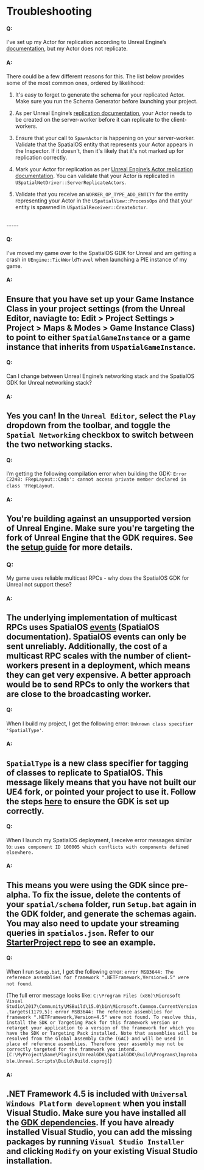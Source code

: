 # Troubleshooting

#### Q:
I've set up my Actor for replication according to Unreal Engine’s [documentation](https://docs.unrealengine.com/en-us/Gameplay/Networking/Actors), but my Actor does not replicate.

#### A:
There could be a few different reasons for this. The list below provides some of the most common ones, ordered by likelihood:

1. It's easy to forget to generate the schema for your replicated Actor. Make sure you run the Schema Generator before launching your project.

1. As per Unreal Engine’s [replication documentation](https://docs.unrealengine.com/en-us/Gameplay/Networking/Actors), your Actor needs to be created on the server-worker before it can replicate to the client-workers.

1. Ensure that your call to `SpawnActor` is happening on your server-worker.<br/>
Validate that the SpatialOS entity that represents your Actor appears in the Inspector. If it doesn't, then it's likely that it's not marked up for replication correctly.

1. Mark your Actor for replication as per [Unreal Engine’s Actor replication documentation](https://docs.unrealengine.com/en-us/Gameplay/Networking/Actors). You can validate that your Actor is replicated in `USpatialNetDriver::ServerReplicateActors`.

1. Validate that you receive an `WORKER_OP_TYPE_ADD_ENTITY` for the entity representing your Actor in the `USpatialView::ProcessOps` and that your entity is spawned in `USpatialReceiver::CreateActor`.

<br/>
-----

#### Q: 
I've moved my game over to the SpatialOS GDK for Unreal and am getting a crash in `UEngine::TickWorldTravel` when launching a PIE instance of my game.

#### A:
Ensure that you have set up your Game Instance Class in your project settings (from the Unreal Editor, naviagte to: **Edit** > **Project Settings** > **Project** > **Maps & Modes** > **Game Instance Class**) to point to either `SpatialGameInstance` or a game instance that inherits from `USpatialGameInstance`.
<br/>
-----

#### Q:
Can I change between Unreal Engine’s networking stack and the SpatialOS GDK for Unreal networking stack?

#### A:
Yes you can! In the `Unreal Editor`, select the `Play` dropdown from the toolbar, and toggle the `Spatial Networking` checkbox to switch between the two networking stacks.
<br/>
-----

#### Q: 
I’m getting the following compilation error when building the GDK: `Error C2248: FRepLayout::Cmds': cannot access private member declared in class 'FRepLayout`.

#### A: 
You're building against an unsupported version of Unreal Engine. Make sure you're targeting the fork of Unreal Engine that the GDK requires. See the [setup guide]({{urlRoot}}/content/get-started/dependencies) for more details.
<br/>
-----

### Q: 
My game uses reliable multicast RPCs - why does the SpatialOS GDK for Unreal not support these?

#### A: 
The underlying implementation of multicast RPCs uses SpatialOS [events](https://docs.improbable.io/reference/latest/shared/glossary#event) (SpatialOS documentation). SpatialOS events can only be sent unreliably. Additionally, the cost of a multicast RPC scales with the number of client-workers present in a deployment, which means they can get very expensive. A better approach would be to send RPCs to only the workers that are close to the broadcasting worker.
<br/>
-----

#### Q: 
When I build my project, I get the following error: `Unknown class specifier 'SpatialType'`.

#### A: 
`SpatialType` is a new class specifier for tagging of classes to replicate to SpatialOS. This message likely means that you have not built our UE4 fork, or pointed your project to use it. Follow the steps [here]({{urlRoot}}/content/get-started/introduction) to ensure the GDK is set up correctly.
<br/>
-----

#### Q:  
When I launch my SpatialOS deployment, I receive error messages similar to: `uses component ID 100005 which conflicts with components defined elsewhere.`

#### A:  
This means you were using the GDK since pre-alpha. To fix the issue, delete the contents of your `spatial/schema` folder, run `Setup.bat` again in the GDK folder, and generate the schemas again. You may also need to update your streaming queries in `spatialos.json`. Refer to our [StarterProject repo](https://github.com/spatialos/UnrealGDKStarterProject) to see an example.
<br/>
-----

#### Q:
When I run `Setup.bat`, I get the following error: `error MSB3644: The reference assemblies for framework ".NETFramework,Version=4.5" were not found`.

(The full error message looks like:
`C:\Program Files (x86)\Microsoft Visual Studio\2017\Community\MSBuild\15.0\bin\Microsoft.Common.CurrentVersion.targets(1179,5): error MSB3644: The reference assemblies for framework ".NETFramework,Version=4.5" were not found. To resolve this, install the SDK or Targeting Pack for this framework version or retarget your application to a version of the framework for which you have the SDK or Targeting Pack installed. Note that assemblies will be resolved from the Global Assembly Cache (GAC) and will be used in place of reference assemblies. Therefore your assembly may not be correctly targeted for the framework you intend. [C:\MyProject\Game\Plugins\UnrealGDK\SpatialGDK\Build\Programs\Improbable.Unreal.Scripts\Build\Build.csproj]`)

#### A:
.NET Framework 4.5 is included with `Universal Windows Platform development` when you install Visual Studio. Make sure you have installed all the [GDK dependencies]({{urlRoot}}/content/get-started/dependencies). If you have already installed Visual Studio, you can add the missing packages by running `Visual Studio Installer` and clicking `Modify` on your existing Visual Studio installation.
<br/>
-----
